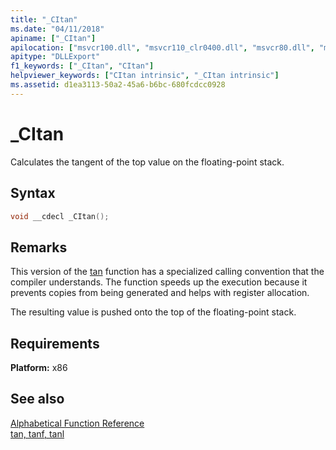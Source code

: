 ```yaml
---
title: "_CItan"
ms.date: "04/11/2018"
apiname: ["_CItan"]
apilocation: ["msvcr100.dll", "msvcr110_clr0400.dll", "msvcr80.dll", "msvcrt.dll", "msvcr110.dll", "msvcr90.dll", "msvcr120.dll", "api-ms-win-crt-math-l1-1-0.dll"]
apitype: "DLLExport"
f1_keywords: ["_CItan", "CItan"]
helpviewer_keywords: ["CItan intrinsic", "_CItan intrinsic"]
ms.assetid: d1ea3113-50a2-45a6-b6bc-680fcdcc0928
---
```

# _CItan

Calculates the tangent of the top value on the floating-point stack.

## Syntax

```C
void __cdecl _CItan();
```

## Remarks

This version of the [tan](../c-runtime-library/reference/tan-tanf-tanl.md) function has a specialized calling convention that the compiler understands. The function speeds up the execution because it prevents copies from being generated and helps with register allocation.

The resulting value is pushed onto the top of the floating-point stack.

## Requirements

**Platform:** x86

## See also

[Alphabetical Function Reference](../c-runtime-library/reference/crt-alphabetical-function-reference.md)<br/>
[tan, tanf, tanl](../c-runtime-library/reference/tan-tanf-tanl.md)<br/>
